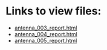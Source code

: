 # Links to view files:

* [antenna_003_report.html](https://htmlpreview.github.io/?https://github.com/HERA-Team/H6C_Notebooks_2/blob/main/antenna_report/antenna_003_report.html)
* [antenna_004_report.html](https://htmlpreview.github.io/?https://github.com/HERA-Team/H6C_Notebooks_2/blob/main/antenna_report/antenna_004_report.html)
* [antenna_005_report.html](https://htmlpreview.github.io/?https://github.com/HERA-Team/H6C_Notebooks_2/blob/main/antenna_report/antenna_005_report.html)